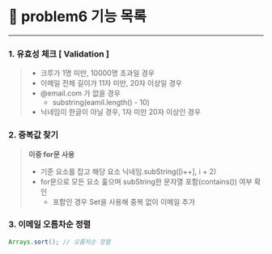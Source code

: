# 🚀 problem6 기능 목록
- - -
### 1. 유효성 체크 [ Validation ]
> - 크루가 1명 미만, 10000명 초과일 경우
> - 이메일 전체 길이가 11자 미만, 20자 이상일 경우
> - @email.com 가 없을 경우
>    - substring(eamil.length() - 10)
> - 닉네임이 한글이 아닐 경우, 1자 미만 20자 이상인 경우

### 2. 중복값 찾기 
> **이중 for문 사용**
> - 기준 요소를 잡고 해당 요소 닉네임.subString([i++], i + 2) 
> - for문으로 모든 요소 훑으며 subString한 문자열 포함(contains()) 여부 확인
>    - 포함인 경우 Set을 사용해 중복 없이 이메일 추가

### 3. 이메일 오름차순 정렬
```java
Arrays.sort(); // 오름차순 정렬
``` 